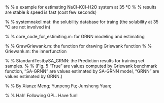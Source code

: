 % % a example for estimating NaCl-KCl-H2O system at 35 ℃
% % results are stable & speed is fast (cost few seconds)

% % systemnakcl.mat: the solubility database for traing (the solubility at 35 ℃ are not involved in)

% % core_code_for_estimiting.m: for GRNN modeling and estimating

% % GrawGriewank.m: the function for drawing Griewank function
% % Griewank.m: the innerfunction

% % StandardTestbySA_GRNN: the Prediction results for training set samples. 
% % (Fig. 5 “True” are values computed by Griewank benchmark function, “SA-GRNN” are values estimated by SA-GRNN model, “GRNN” are values estimated by GRNN.)

% % By Xianze Meng; Yunpeng Fu; Junsheng Yuan;

% % Hah! Following GPL. Have fun!
